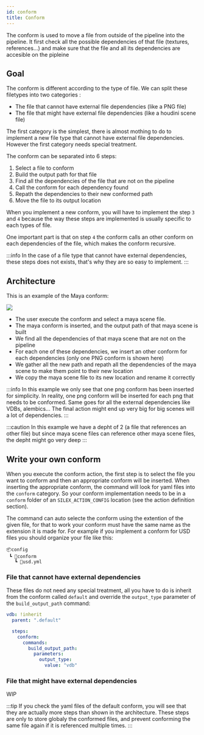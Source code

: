 ```yaml
---
id: conform
title: Conform
---
```


The conform is used to move a file from outside of the pipeline into the pipeline.
It first check all the possible dependencies of that file (textures, references...)
and make sure that the file and all its dependencies are accesible on the pipleine

## Goal

The conform is different according to the type of file. We can split these filetypes into two categories :

- The file that cannot have external file dependencies (like a PNG file)
- The file that might have external file dependencies (like a houdini scene file)

The first category is the simplest, there is almost mothing to do to implement a new file type
that cannot have external file dependencies. However the first category needs special treatment.

The conform can be separated into 6 steps:

1. Select a file to conform
2. Build the output path for that file
3. Find all the dependencies of the file that are not on the pipeline
4. Call the conform for each dependency found
5. Repath the dependencies to their new conformed path
6. Move the file to its output location

When you implement a new conform, you will have to implement the step `3` and `4` because the way these steps are
implemented is usually specific to each types of file.

One important part is that on step `4` the conform calls an other conform on each dependencies of the file,
which makes the conform recursive.

:::info
In the case of a file type that cannot have external dependencies, these steps does not exists,
that's why they are so easy to implement.
:::

## Architecture

This is an example of the Maya conform:

![](/img/silex/vray_conform_action.jpg)

- The user execute the conform and select a maya scene file.
- The maya conform is inserted, and the output path of that maya scene is built
- We find all the dependencies of that maya scene that are not on the pipeline
- For each one of these dependencies, we insert an other conform for each dependencies (only one PNG conform is shown here)
- We gather all the new path and repath all the dependencies of the maya scene to make them point to their new location
- We copy the maya scene file to its new location and rename it correctly

:::info
In this example we only see that one png conform has been inserted for simplicity. In reality, one png conform will
be inserted for each png that needs to be conformed. Same goes for all the external dependencies like VDBs, alembics...
The final action might end up very big for big scenes will a lot of dependencies.
:::

:::caution
In this example we have a depht of 2 (a file that references an other file) but since maya scene files can reference
other maya scene files, the depht might go very deep
:::

## Write your own conform

When you execute the conform action, the first step is to select the file you want to conform and then an appropriate conform will be inserted.
When inserting the appropriate conform, the command will look for yaml files into the `conform` category. So your conform implementation
needs to be in a `conform` folder of an `SILEX_ACTION_CONFIG` location (see the action definition section).

The command can auto selecte the conform using the extention of the given file, for that to work your conform must have the same
name as the extension it is made for. For example if you implement a conform for USD files you should organize your file like this:

```
📦config
 ┗ 📂conform
   ┗ 📜usd.yml
```

### File that cannot have external dependencies

These files do not need any special treatment, all you have to do is inherit from the conform called `default` and
override the `output_type` parameter of the `build_output_path` command:

```yml
vdb: !inherit
  parent: ".default"

  steps:
    conform:
      commands:
        build_output_path:
          parameters:
            output_type:
              value: "vdb"
```

### File that might have external dependencies

WIP

:::tip
If you check the yaml files of the default conform, you will see that they are actually more steps than shown in the architecture.
These steps are only to store globaly the conformed files, and prevent conforming the same file again if it is
referenced multiple times.
:::
